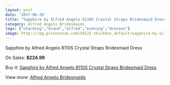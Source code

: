 ```yaml
---
layout: post
date: '2017-06-28'
title: "Sapphire by Alfred Angelo 8110S Crystal Straps Bridesmaid Dress"
category: Alfred Angelo Bridesmaids
tags: ["charming","brand","alfred","evening","dresses"]
image: http://img.princessan.com/50122-thickbox_default/sapphire-by-alfred-angelo-8110s-crystal-straps-bridesmaid-dress.jpg
---
```

Sapphire by Alfred Angelo 8110S Crystal Straps Bridesmaid Dress

On Sales: **$224.99**
<a href="https://www.princessan.com/en/alfred-angelo-bridesmaids/22620-sapphire-by-alfred-angelo-8110s-crystal-straps-bridesmaid-dress.html"><amp-img layout="responsive" width="600" height="600" src="//img.princessan.com/50122-thickbox_default/sapphire-by-alfred-angelo-8110s-crystal-straps-bridesmaid-dress.jpg" alt="Sapphire by Alfred Angelo 8110S Crystal Straps Bridesmaid Dress 0" /></a>
<a href="https://www.princessan.com/en/alfred-angelo-bridesmaids/22620-sapphire-by-alfred-angelo-8110s-crystal-straps-bridesmaid-dress.html"><amp-img layout="responsive" width="600" height="600" src="//img.princessan.com/50123-thickbox_default/sapphire-by-alfred-angelo-8110s-crystal-straps-bridesmaid-dress.jpg" alt="Sapphire by Alfred Angelo 8110S Crystal Straps Bridesmaid Dress 1" /></a>

Buy it: [Sapphire by Alfred Angelo 8110S Crystal Straps Bridesmaid Dress](https://www.princessan.com/en/alfred-angelo-bridesmaids/22620-sapphire-by-alfred-angelo-8110s-crystal-straps-bridesmaid-dress.html "Sapphire by Alfred Angelo 8110S Crystal Straps Bridesmaid Dress")

View more: [Alfred Angelo Bridesmaids](https://www.princessan.com/en/192-alfred-angelo-bridesmaids "Alfred Angelo Bridesmaids")